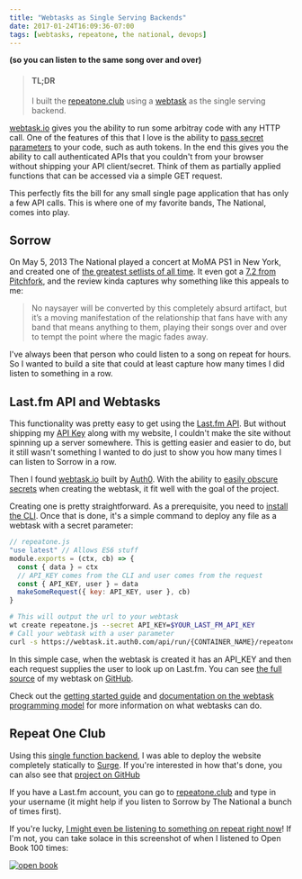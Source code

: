 ```yaml
---
title: "Webtasks as Single Serving Backends"
date: 2017-01-24T16:09:36-07:00
tags: [webtasks, repeatone, the national, devops]
---
```


**(so you can listen to the same song over and over)**

> #### TL;DR
>
> I built the [repeatone.club][repeatoneclub] using a [webtask][webtask] as the single serving backend.

[webtask.io][webtask] gives you the ability to run some arbitray code with any HTTP call. One of the features of this that I love is the ability to [pass secret parameters][webtask-params] to your code, such as auth tokens. In the end this gives you the ability to call authenticated APIs that you couldn't from your browser without shipping your API client/secret. Think of them as partially applied functions that can be accessed via a simple GET request.

This perfectly fits the bill for any small single page application that has only a few API calls. This is where one of my favorite bands, The National, comes into play.

<!-- more -->

## Sorrow

On May 5, 2013 The National played a concert at MoMA PS1 in New York, and created one of [the greatest setlists of all time][setlist]. It even got a [7.2 from Pitchfork][pitchfork], and the review kinda captures why something like this appeals to me:

> No naysayer will be converted by this completely absurd artifact, but it’s a moving manifestation of the relationship that fans have with any band that means anything to them, playing their songs over and over to tempt the point where the magic fades away.

I've always been that person who could listen to a song on repeat for hours. So I wanted to build a site that could at least capture how many times I did listen to something in a row.

## Last.fm API and Webtasks

This functionality was pretty easy to get using the [Last.fm API][lastfm-api]. But without shipping my [API Key][lastfm-auth] along with my website, I couldn't make the site without spinning up a server somewhere. This is getting easier and easier to do, but it still wasn't something I wanted to do just to show you how many times I can listen to Sorrow in a row.

Then I found [webtask.io][webtask] built by [Auth0][auth0]. With the ability to [easily obscure secrets][webtask-params] when creating the webtask, it fit well with the goal of the project.

Creating one is pretty straightforward. As a prerequisite, you need to [install the CLI][webtask-install]. Once that is done, it's a simple command to deploy any file as a webtask with a secret parameter:

```js
// repeatone.js
"use latest" // Allows ES6 stuff
module.exports = (ctx, cb) => {
  const { data } = ctx
  // API_KEY comes from the CLI and user comes from the request
  const { API_KEY, user } = data
  makeSomeRequest({ key: API_KEY, user }, cb)
}
```

```sh
# This will output the url to your webtask
wt create repeatone.js --secret API_KEY=$YOUR_LAST_FM_API_KEY
# Call your webtask with a user parameter
curl -s https://webtask.it.auth0.com/api/run/{CONTAINER_NAME}/repeatone?user=$USER
```

In this simple case, when the webtask is created it has an API_KEY and then each request supplies the user to look up on Last.fm. You can see [the full source][github-source] of my webtask on [GitHub][github].

Check out the [getting started guide][webtask-101] and [documentation on the webtask programming model][webtask-model] for more information on what webtasks can do.

## Repeat One Club

Using this [single function backend][github], I was able to deploy the website completely statically to [Surge][surge]. If you're interested in how that's done, you can also see that [project on GitHub][github-club]

If you have a Last.fm account, you can go to [repeatone.club][repeatoneclub] and type in your username (it might help if you listen to Sorrow by The National a bunch of times first).

If you're lucky, [I might even be listening to something on repeat right now][formatfanatic]! If I'm not, you can take solace in this screenshot of when I listened to Open Book 100 times:

[![open book](https://cldup.com/5bKmuzmIf7.png)](https://cldup.com/5bKmuzmIf7.png)

[github]: https://github.com/lukekarrys/repeatone-webtask
[github-club]: https://github.com/lukekarrys/repeatone.club
[github-source]: https://github.com/lukekarrys/repeatone-webtask/blob/88f8f6696619da8775f90482c2a46cefed79def8/repeatone.js
[surge]: https://surge.sh
[repeatoneclub]: https://repeatoneclub.surge.sh
[webtask]: https://webtask.io/
[webtask-params]: https://webtask.io/docs/issue_parameters
[webtask-install]: https://webtask.io/cli
[webtask-model]: https://webtask.io/docs/model
[webtask-101]: https://webtask.io/docs/101
[setlist]: http://www.setlist.fm/setlist/the-national/2013/moma-ps1-long-island-city-ny-63d8029f.html
[pitchfork]: http://pitchfork.com/reviews/albums/20511-a-lot-of-sorrow/
[lastfm-api]: http://www.last.fm/api/show/user.getRecentTracks
[lastfm-auth]: http://www.last.fm/api/authentication
[auth0]: https://auth0.com/
[formatfanatic]: http://repeatone.club/formatfanatic
